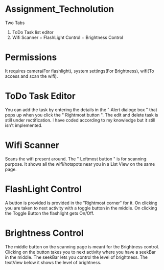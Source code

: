 # Assignment_Technolution
Two Tabs 
1. ToDo Task list editor
2. Wifi Scanner + FlashLight Control + Brightness Control

# Permissions
It requires camera(For flashlight), system settings(For Brightness), wifi(To access and scan the wifi).

# ToDo Task Editor
You can add the task by entering the details in the " Alert dialoge box " that pops up when you click the " Rightmost button ".
The edit and delete task is still under rectification. I have coded according to my knowledge but it still isn't implemented.

# Wifi Scanner
Scans the wifi present around. The " Leftmost button " is for scanning purpose.
It shows all the wifi/hotspots near you in a List View on the same page. 

# FlashLight Control
A button is provided is provided in the "Rightmost corner" for it.
On clicking you are taken to next activity with a toggle button in the middle.
On clicking the Toggle Button the flashlight gets On/Off.

# Brightness Control
The middle button on the scanning page is meant for the Brightness control.
Clicking on the button takes you to next activity where you have a seekBar in the middle.
The seekBar lets you control the level of brightness.
The textView below it shows the level of brightness.
